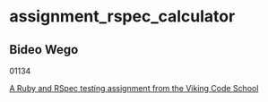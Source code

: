 # assignment_rspec_calculator

## Bideo Wego

01134

[A Ruby and RSpec testing assignment from the Viking Code School](http://www.vikingcodeschool.com)
